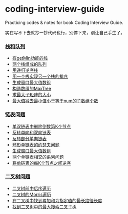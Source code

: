 # coding-interview-guide
Practicing codes &amp; notes for book Coding Interview Guide.

实在写不下去就抄一抄代码也行，别停下来，别让自己手生了。
### [栈和队列](01.栈和队列/)
+ [有getMin功能的栈](01.栈和队列/01.有getMin功能的栈/)
+ [两个栈组成的队列](01.栈和队列/02.两个栈组成的队列/)
+ [用递归逆序栈](01.栈和队列/03.用递归逆序栈/)
+ [用一个栈实现另一个栈的排序](01.栈和队列/05.用一个栈实现另一个栈的排序/)
+ [生成窗口最大值数组](01.栈和队列/07.生成窗口最大值数组/)
+ [构造数组的MaxTree](01.栈和队列/08.构造数组的MaxTree/)
+ [求最大子矩阵的大小](01.栈和队列/09.求最大子矩阵的大小/)
+ [最大值减去最小值小于等于num的子数组个数](01.栈和队列/10.最大值减去最小值小于等于num的子数组个数/)
### [链表问题](02.链表问题/)
+ [单双链表中删除倒数第K个节点](02.链表问题/02.单双链表中删除倒数第K个节点/)
+ [反转单向和双向链表](02.链表问题/04.反转单向和双向链表/)
+ [反转部分单向链表](02.链表问题/05.反转部分单向链表/)
+ [环形单链表的约瑟夫问题](02.链表问题/06.环形单链表的约瑟夫问题/)
+ [生成窗口最大值数组](02.链表问题/07.生成窗口最大值数组/)
+ [两个单链表相交的系列问题](02.链表问题/08.两个单链表相交的系列问题/) 
+ [将单链表的每K个节点之间逆序](02.链表问题/09.将单链表的每K个节点之间逆序/)
### [二叉树问题](03.二叉树问题/)
+ [二叉树前中后序遍历](03.二叉树问题/01.二叉树前中后序遍历/)
+ [二叉树的Morris遍历](03.二叉树问题/05.二叉树的Morris遍历/)
+ [在二叉树中找到累加和为指定值的最长路径长度](03.二叉树问题/06.在二叉树中找到累加和为指定值的最长路径长度/)
+ [找到二叉树中的最大搜索二叉子树](03.二叉树问题/07.找到二叉树中的最大搜索二叉子树/)